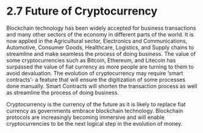 # 2.7 Future of Cryptocurrency

Blockchain technology has been widely accepted for business transactions and many other sectors of the economy in different parts of the world. It is now applied in the Agricultural sector, Electronics and Communications, Automotive, Consumer Goods, Healthcare, Logistics, and Supply chains to streamline and make seamless the process of doing business. The value of some cryptocurrencies such as Bitcoin, Ethereum, and Litecoin has surpassed the value of fiat currency as more people are turning to them to avoid devaluation. The evolution of cryptocurrency may require ‘smart contracts’- a feature that will ensure the digitization of some processes done manually. Smart Contracts will shorten the transaction process as well as streamline the process of doing business.&#x20;

Cryptocurrency is the currency of the future as it is likely to replace fiat currency as governments embrace blockchain technology. Blockchain protocols are increasingly becoming immersive and will enable cryptocurrencies to be the next logical step in the evolution of money.
